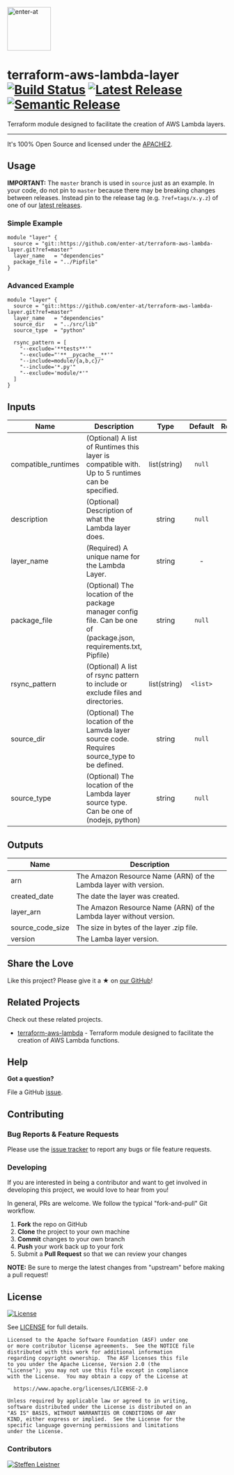 <!--

  ** DO NOT EDIT THIS FILE
  **
  ** This file was automatically generated by the `build-harness`.
  ** 1) Make all changes to `README.yaml`
  ** 2) Run `make init` (you only need to do this once)
  ** 3) Run`make readme` to rebuild this file.
  **

  -->

[<img src="https://res.cloudinary.com/enter-at/image/upload/v1576145406/static/logo-svg.svg" alt="enter-at" width="100">][website]

# terraform-aws-lambda-layer [![Build Status](https://github.com/enter-at/terraform-aws-lambda-layer/workflows/Terraform%20Lint/badge.svg)](https://github.com/enter-at/terraform-aws-lambda-layer/actions) [![Latest Release](https://img.shields.io/github/release/enter-at/terraform-aws-lambda-layer.svg)](https://github.com/enter-at/terraform-aws-lambda-layer/releases/latest) [![Semantic Release](https://img.shields.io/badge/%20%20%F0%9F%93%A6%F0%9F%9A%80-semantic--release-e10079.svg)](https://github.com/semantic-release/semantic-release)


Terraform module designed to facilitate the creation of AWS Lambda layers.


---


It's 100% Open Source and licensed under the [APACHE2](LICENSE).





## Usage


**IMPORTANT:** The `master` branch is used in `source` just as an example. In your code, do not pin to `master` because there may be breaking changes between releases.
Instead pin to the release tag (e.g. `?ref=tags/x.y.z`) of one of our [latest releases](https://github.com/enter-at/terraform-aws-lambda-layer/releases).


### Simple Example

```hcl
module "layer" {
  source = "git::https://github.com/enter-at/terraform-aws-lambda-layer.git?ref=master"
  layer_name   = "dependencies"
  package_file = "../Pipfile"
}
```

### Advanced Example

```hcl
module "layer" {
  source = "git::https://github.com/enter-at/terraform-aws-lambda-layer.git?ref=master"
  layer_name   = "dependencies"
  source_dir   = "../src/lib"
  source_type  = "python"

  rsync_pattern = [
    "--exclude='**tests**'"
    "--exclude="'**__pycache__**'"
    "--include=module/{a,b,c}/"
    "--include='*.py'"
    "--exclude='module/*'"
  ]
}
```






## Inputs

| Name | Description | Type | Default | Required |
|------|-------------|:----:|:-----:|:-----:|
| compatible_runtimes | (Optional) A list of Runtimes this layer is compatible with. Up to 5 runtimes can be specified. | list(string) | `null` | no |
| description | (Optional) Description of what the Lambda layer does. | string | `null` | no |
| layer_name | (Required) A unique name for the Lambda Layer. | string | - | yes |
| package_file | (Optional) The location of the package manager config file. Can be one of (package.json, requirements.txt, Pipfile) | string | `null` | no |
| rsync_pattern | (Optional) A list of rsync pattern to include or exclude files and directories. | list(string) | `<list>` | no |
| source_dir | (Optional) The location of the Lamvda layer source code. Requires source_type to be defined. | string | `null` | no |
| source_type | (Optional) The location of the Lambda layer source type. Can be one of (nodejs, python) | string | `null` | no |

## Outputs

| Name | Description |
|------|-------------|
| arn | The Amazon Resource Name (ARN) of the Lambda layer with version. |
| created_date | The date the layer was created. |
| layer_arn | The Amazon Resource Name (ARN) of the Lambda layer without version. |
| source_code_size | The size in bytes of the layer .zip file. |
| version | The Lamba layer version. |




## Share the Love

Like this project?
Please give it a ★ on [our GitHub](https://github.com/enter-at/terraform-aws-lambda-layer)!


## Related Projects

Check out these related projects.

- [terraform-aws-lambda](https://github.com/enter-at/terraform-aws-lambda) - Terraform module designed to facilitate the creation of AWS Lambda functions.



## Help

**Got a question?**

File a GitHub [issue](https://github.com/enter-at/terraform-aws-lambda-layer/issues).

## Contributing

### Bug Reports & Feature Requests

Please use the [issue tracker](https://github.com/enter-at/terraform-aws-lambda-layer/issues) to report any bugs or file feature requests.

### Developing

If you are interested in being a contributor and want to get involved in developing this project, we would love to hear from you!

In general, PRs are welcome. We follow the typical "fork-and-pull" Git workflow.

 1. **Fork** the repo on GitHub
 2. **Clone** the project to your own machine
 3. **Commit** changes to your own branch
 4. **Push** your work back up to your fork
 5. Submit a **Pull Request** so that we can review your changes

**NOTE:** Be sure to merge the latest changes from "upstream" before making a pull request!





## License

[![License](https://img.shields.io/badge/License-Apache%202.0-blue.svg)](https://opensource.org/licenses/Apache-2.0)

See [LICENSE](LICENSE) for full details.

    Licensed to the Apache Software Foundation (ASF) under one
    or more contributor license agreements.  See the NOTICE file
    distributed with this work for additional information
    regarding copyright ownership.  The ASF licenses this file
    to you under the Apache License, Version 2.0 (the
    "License"); you may not use this file except in compliance
    with the License.  You may obtain a copy of the License at

      https://www.apache.org/licenses/LICENSE-2.0

    Unless required by applicable law or agreed to in writing,
    software distributed under the License is distributed on an
    "AS IS" BASIS, WITHOUT WARRANTIES OR CONDITIONS OF ANY
    KIND, either express or implied.  See the License for the
    specific language governing permissions and limitations
    under the License.




### Contributors


[![Steffen Leistner][sleistner_avatar]][sleistner_homepage]


  [sleistner_homepage]: https://github.com/sleistner
  [sleistner_avatar]: https://res.cloudinary.com/enter-at/image/fetch/f_png,r_max,w_100,h_100,c_thumb/https://github.com/sleistner.png



  [website]: https://github.com/enter-at
